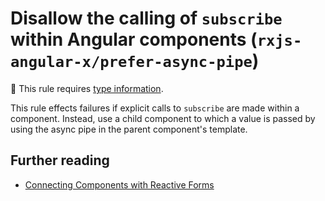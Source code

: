 # Disallow the calling of `subscribe` within Angular components (`rxjs-angular-x/prefer-async-pipe`)

💭 This rule requires [type information](https://typescript-eslint.io/linting/typed-linting).

<!-- end auto-generated rule header -->

This rule effects failures if explicit calls to `subscribe` are made within a component. Instead, use a child component to which a value is passed by using the async pipe in the parent component's template.

## Further reading

- [Connecting Components with Reactive Forms](https://ncjamieson.com/connecting-components-with-reactive-forms/)
